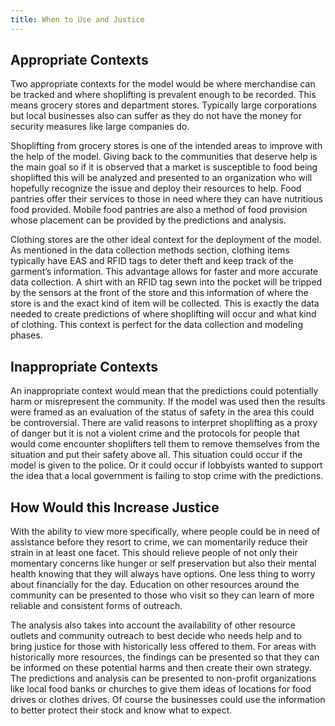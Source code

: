```yaml
---
title: When to Use and Justice
---
```

## Appropriate Contexts

Two appropriate contexts for the model would be where merchandise can be tracked and where shoplifting is prevalent enough to be recorded. This means grocery stores and department stores. Typically large corporations but local businesses also can suffer as they do not have the money for security measures like large companies do.

Shoplifting from grocery stores is one of the intended areas to improve with the help of the model. Giving back to the communities that deserve help is the main goal so if it is observed that a market is susceptible to food being shoplifted this will be analyzed and presented to an organization who will hopefully recognize the issue and deploy their resources to help. Food pantries offer their services to those in need where they can have nutritious food provided. Mobile food pantries are also a method of food provision whose placement can be provided by the predictions and analysis. 

Clothing stores are the other ideal context for the deployment of the model. As mentioned in the data collection methods section, clothing items typically have EAS and RFID tags to deter theft and keep track of the garment’s information. This advantage allows for faster and more accurate data collection. A shirt with an RFID tag sewn into the pocket will be tripped by the sensors at the front of the store and this information of where the store is and the exact kind of item will be collected. This is exactly the data needed to create predictions of where shoplifting will occur and what kind of clothing. This context is perfect for the data collection and modeling phases. 

## Inappropriate Contexts

An inappropriate context would mean that the predictions could potentially harm or misrepresent the community. If the model was used then the results were framed as an evaluation of the status of safety in the area this could be controversial. There are valid reasons to interpret shoplifting as a proxy of danger but it is not a violent crime and the protocols for people that would come encounter shoplifters tell them to remove themselves from the situation and put their safety above all. This situation could occur if the model is given to the police. Or it could occur if lobbyists wanted to support the idea that a local government is failing to stop crime with the predictions. 


## How Would this Increase Justice

With the ability to view more specifically, where people could be in need of assistance before they resort to crime, we can momentarily reduce their strain in at least one facet. This should relieve people of not only their momentary concerns like hunger or self preservation but also their mental health knowing that they will always have options. One less thing to worry about financially for the day. Education on other resources around the community can be presented to those who visit so they can learn of more reliable and consistent forms of outreach. 

The analysis also takes into account the availability of other resource outlets and community outreach to best decide who needs help and to bring justice for those with historically less offered to them. For areas with historically more resources, the findings can be presented so that they can be informed on these potential harms and then create their own strategy. The predictions and analysis can be presented to non-profit organizations like local food banks or churches to give them ideas of locations for food drives or clothes drives. Of course the businesses could use the information to better protect their stock and know what to expect. 
